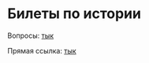 # Билеты по истории

Вопросы: [тык](https://edu.gov.by/sistema-obrazovaniya/glavnoe-upravlenie-obshchego-srednego-doshkolnogo-i-spetsialnogo-obrazovaniya/srenee-obr/bilety-po-otdelnym-uchebnym-predmetam-dlya-vypusknykh-ekzamenov-ekzamenov-v-poryadke-eksternata-v-20/)

Прямая ссылка: [тык](https://edu.gov.by/sistema-obrazovaniya/glavnoe-upravlenie-obshchego-srednego-doshkolnogo-i-spetsialnogo-obrazovaniya/srenee-obr/bilety-po-otdelnym-uchebnym-predmetam-dlya-vypusknykh-ekzamenov-ekzamenov-v-poryadke-eksternata-v-20/%D0%98%D1%81%D1%82%D0%BE%D1%80%D0%B8%D1%8F%20%D0%91%D0%B5%D0%BB%D0%B0%D1%80%D1%83%D1%81%D0%B8%20III%D1%81%D1%82.docx)